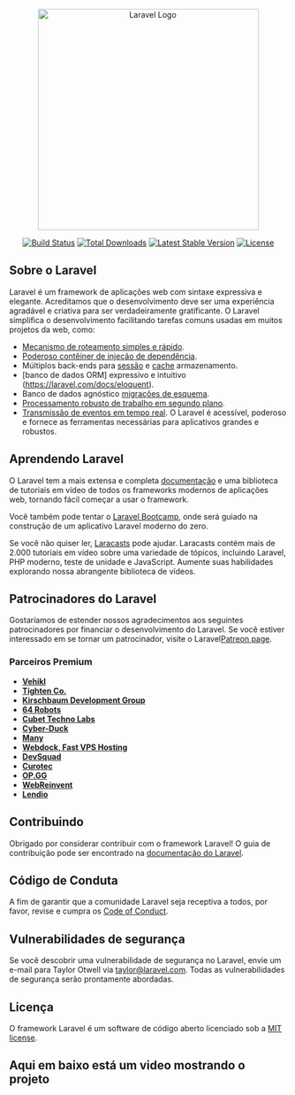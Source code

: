 <p align="center"><a href="https://laravel.com" target="_blank"><img src="https://raw.githubusercontent.com/laravel/art/master/logo-lockup/5%20SVG/2%20CMYK/1%20Full%20Color/laravel-logolockup-cmyk-red.svg" width="400" alt="Laravel Logo"></a></p>

<p align="center">
<a href="https://github.com/laravel/framework/actions"><img src="https://github.com/laravel/framework/workflows/tests/badge.svg" alt="Build Status"></a>
<a href="https://packagist.org/packages/laravel/framework"><img src="https://img.shields.io/packagist/dt/laravel/framework" alt="Total Downloads"></a>
<a href="https://packagist.org/packages/laravel/framework"><img src="https://img.shields.io/packagist/v/laravel/framework" alt="Latest Stable Version"></a>
<a href="https://packagist.org/packages/laravel/framework"><img src="https://img.shields.io/packagist/l/laravel/framework" alt="License"></a>
</p>

## Sobre o Laravel

Laravel é um framework de aplicações web com sintaxe expressiva e elegante. Acreditamos que o desenvolvimento deve ser uma experiência agradável e criativa para ser verdadeiramente gratificante. O Laravel simplifica o desenvolvimento facilitando tarefas comuns usadas em muitos projetos da web, como:

- [Mecanismo de roteamento simples e rápido](https://laravel.com/docs/routing).
- [Poderoso contêiner de injeção de dependência](https://laravel.com/docs/container).
- Múltiplos back-ends para [sessão](https://laravel.com/docs/session) e [cache](https://laravel.com/docs/cache) armazenamento.
- [banco de dados ORM] expressivo e intuitivo (https://laravel.com/docs/eloquent).
- Banco de dados agnóstico [migrações de esquema](https://laravel.com/docs/migrations).
- [Processamento robusto de trabalho em segundo plano](https://laravel.com/docs/queues).
- [Transmissão de eventos em tempo real](https://laravel.com/docs/broadcasting).
O Laravel é acessível, poderoso e fornece as ferramentas necessárias para aplicativos grandes e robustos.

## Aprendendo Laravel

O Laravel tem a mais extensa e completa [documentação](https://laravel.com/docs) e uma biblioteca de tutoriais em vídeo de todos os frameworks modernos de aplicações web, tornando fácil começar a usar o framework.

Você também pode tentar o [Laravel Bootcamp](https://bootcamp.laravel.com), onde será guiado na construção de um aplicativo Laravel moderno do zero.

Se você não quiser ler, [Laracasts](https://laracasts.com) pode ajudar. Laracasts contém mais de 2.000 tutoriais em vídeo sobre uma variedade de tópicos, incluindo Laravel, PHP moderno, teste de unidade e JavaScript. Aumente suas habilidades explorando nossa abrangente biblioteca de vídeos.

## Patrocinadores do Laravel

Gostaríamos de estender nossos agradecimentos aos seguintes patrocinadores por financiar o desenvolvimento do Laravel. Se você estiver interessado em se tornar um patrocinador, visite o Laravel[Patreon page](https://patreon.com/taylorotwell).

### Parceiros Premium

- **[Vehikl](https://vehikl.com/)**
- **[Tighten Co.](https://tighten.co)**
- **[Kirschbaum Development Group](https://kirschbaumdevelopment.com)**
- **[64 Robots](https://64robots.com)**
- **[Cubet Techno Labs](https://cubettech.com)**
- **[Cyber-Duck](https://cyber-duck.co.uk)**
- **[Many](https://www.many.co.uk)**
- **[Webdock, Fast VPS Hosting](https://www.webdock.io/en)**
- **[DevSquad](https://devsquad.com)**
- **[Curotec](https://www.curotec.com/services/technologies/laravel/)**
- **[OP.GG](https://op.gg)**
- **[WebReinvent](https://webreinvent.com/?utm_source=laravel&utm_medium=github&utm_campaign=patreon-sponsors)**
- **[Lendio](https://lendio.com)**

## Contribuindo

Obrigado por considerar contribuir com o framework Laravel! O guia de contribuição pode ser encontrado na [documentação do Laravel](https://laravel.com/docs/contributions).

## Código de Conduta

A fim de garantir que a comunidade Laravel seja receptiva a todos, por favor, revise e cumpra os [Code of Conduct](https://laravel.com/docs/contributions#code-of-conduct).

## Vulnerabilidades de segurança

Se você descobrir uma vulnerabilidade de segurança no Laravel, envie um e-mail para Taylor Otwell via [taylor@laravel.com](mailto:taylor@laravel.com). Todas as vulnerabilidades de segurança serão prontamente abordadas.

## Licença

O framework Laravel é um software de código aberto licenciado sob a [MIT license](https://opensource.org/licenses/MIT).

## Aqui em baixo está um video mostrando o projeto

